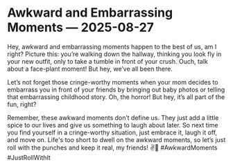 # Awkward and Embarrassing Moments — 2025-08-27

Hey, awkward and embarrassing moments happen to the best of us, am I right? Picture this: you’re walking down the hallway, thinking you look fly in your new outfit, only to take a tumble in front of your crush. Ouch, talk about a face-plant moment! But hey, we’ve all been there. 

Let’s not forget those cringe-worthy moments when your mom decides to embarrass you in front of your friends by bringing out baby photos or telling that embarrassing childhood story. Oh, the horror! But hey, it’s all part of the fun, right?

Remember, these awkward moments don’t define us. They just add a little spice to our lives and give us something to laugh about later. So next time you find yourself in a cringe-worthy situation, just embrace it, laugh it off, and move on. Life's too short to dwell on the awkward moments, so let’s just roll with the punches and keep it real, my friends! ✌️🙈 #AwkwardMoments #JustRollWithIt